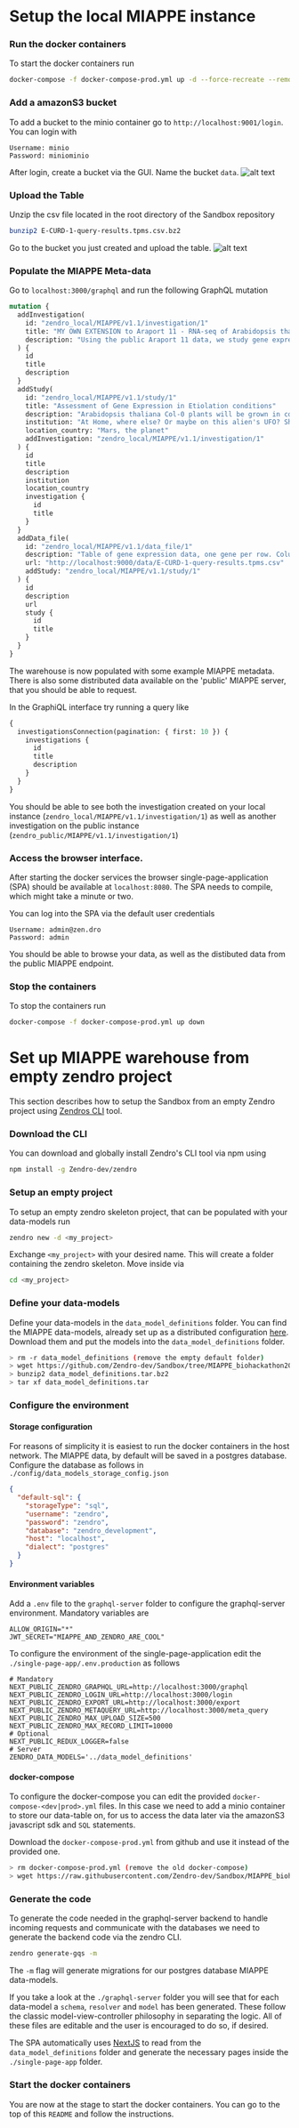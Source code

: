 # Setup the local MIAPPE instance

### Run the docker containers

To start the docker containers run

```bash
docker-compose -f docker-compose-prod.yml up -d --force-recreate --remove-orphans
```

### Add a amazonS3 bucket

To add a bucket to the minio container go to `http://localhost:9001/login`. You can login with

```
Username: minio
Password: miniominio
```

After login, create a bucket via the GUI. Name the bucket `data`.
![alt text](./images/create-bucket.png)

### Upload the Table

Unzip the csv file located in the root directory of the Sandbox repository

```bash
bunzip2 E-CURD-1-query-results.tpms.csv.bz2
```

Go to the bucket you just created and upload the table.
![alt text](./images/upload-table.png)

### Populate the MIAPPE Meta-data

Go to `localhost:3000/graphql` and run the following GraphQL mutation

```graphql
mutation {
  addInvestigation(
    id: "zendro_local/MIAPPE/v1.1/investigation/1"
    title: "MY OWN EXTENSION to Araport 11 - RNA-seq of Arabidopsis thaliana Col-0 plants under different growth conditions from multiple studies"
    description: "Using the public Araport 11 data, we study gene expression in our own growing conditions and compare it to the public data"
  ) {
    id
    title
    description
  }
  addStudy(
    id: "zendro_local/MIAPPE/v1.1/study/1"
    title: "Assessment of Gene Expression in Etiolation conditions"
    description: "Arabidopsis thaliana Col-0 plants will be grown in complete absence of light. Gene Expression will be measured with RNA-Seq"
    institution: "At Home, where else? Or maybe on this alien's UFO? Should be possible, too"
    location_country: "Mars, the planet"
    addInvestigation: "zendro_local/MIAPPE/v1.1/investigation/1"
  ) {
    id
    title
    description
    institution
    location_country
    investigation {
      id
      title
    }
  }
  addData_file(
    id: "zendro_local/MIAPPE/v1.1/data_file/1"
    description: "Table of gene expression data, one gene per row. Columns indicate combinations of genotype * sampled tissue * growing conditions (treatment). Cells hold Transcripts Per Million [TPM] values."
    url: "http://localhost:9000/data/E-CURD-1-query-results.tpms.csv"
    addStudy: "zendro_local/MIAPPE/v1.1/study/1"
  ) {
    id
    description
    url
    study {
      id
      title
    }
  }
}
```

The warehouse is now populated with some example MIAPPE metadata. There is also some distributed data available on the 'public' MIAPPE server, that you should be able to request.

In the GraphiQL interface try running a query like

```graphql
{
  investigationsConnection(pagination: { first: 10 }) {
    investigations {
      id
      title
      description
    }
  }
}
```

You should be able to see both the investigation created on your local instance (`zendro_local/MIAPPE/v1.1/investigation/1`) as well as another investigation on the public instance (`zendro_public/MIAPPE/v1.1/investigation/1`)

### Access the browser interface.

After starting the docker services the browser single-page-application (SPA) should be available at `localhost:8080`. The SPA needs to compile, which might take a minute or two.

You can log into the SPA via the default user credentials

```
Username: admin@zen.dro
Password: admin
```

You should be able to browse your data, as well as the distibuted data from the public MIAPPE endpoint.

### Stop the containers

To stop the containers run

```bash
docker-compose -f docker-compose-prod.yml up down
```

# Set up MIAPPE warehouse from empty zendro project

This section describes how to setup the Sandbox from an empty Zendro project using [Zendros CLI](https://github.com/Zendro-dev/zendro) tool.

### Download the CLI

You can download and globally install Zendro's CLI tool via npm using

```bash
npm install -g Zendro-dev/zendro
```

### Setup an empty project

To setup an empty zendro skeleton project, that can be populated with your data-models run

```bash
zendro new -d <my_project>
```

Exchange `<my_project>` with your desired name. This will create a folder containing the zendro skeleton. Move inside via

```bash
cd <my_project>
```

### Define your data-models

Define your data-models in the `data_model_definitions` folder.
You can find the MIAPPE data-models, already set up as a distributed configuration [here](https://github.com/Zendro-dev/Sandbox/tree/MIAPPE_biohackathon2021_local/data_model_definitions.tar.bz2). Download them and put the models into the `data_model_definitions` folder.

```bash
> rm -r data_model_definitions (remove the empty default folder)
> wget https://github.com/Zendro-dev/Sandbox/tree/MIAPPE_biohackathon2021_local/data_model_definitions.tar.bz2
> bunzip2 data_model_definitions.tar.bz2
> tar xf data_model_definitions.tar

```

### Configure the environment

#### Storage configuration

For reasons of simplicity it is easiest to run the docker containers in the host network. The MIAPPE data, by default will be saved in a postgres database. Configure the database as follows in `./config/data_models_storage_config.json`

```json
{
  "default-sql": {
    "storageType": "sql",
    "username": "zendro",
    "password": "zendro",
    "database": "zendro_development",
    "host": "localhost",
    "dialect": "postgres"
  }
}
```

#### Environment variables

Add a `.env` file to the `graphql-server` folder to configure the graphql-server environment. Mandatory variables are

```
ALLOW_ORIGIN="*"
JWT_SECRET="MIAPPE_AND_ZENDRO_ARE_COOL"
```

To configure the environment of the single-page-application edit the `./single-page-app/.env.production` as follows

```
# Mandatory
NEXT_PUBLIC_ZENDRO_GRAPHQL_URL=http://localhost:3000/graphql
NEXT_PUBLIC_ZENDRO_LOGIN_URL=http://localhost:3000/login
NEXT_PUBLIC_ZENDRO_EXPORT_URL=http://localhost:3000/export
NEXT_PUBLIC_ZENDRO_METAQUERY_URL=http://localhost:3000/meta_query
NEXT_PUBLIC_ZENDRO_MAX_UPLOAD_SIZE=500
NEXT_PUBLIC_ZENDRO_MAX_RECORD_LIMIT=10000
# Optional
NEXT_PUBLIC_REDUX_LOGGER=false
# Server
ZENDRO_DATA_MODELS='../data_model_definitions'
```

#### docker-compose

To configure the docker-compose you can edit the provided `docker-compose-<dev|prod>.yml` files. In this case we need to add a minio container to store our data-table on, for us to access the data later via the amazonS3 javascript sdk and `SQL` statements.

Download the `docker-compose-prod.yml` from github and use it instead of the provided one.

```bash
> rm docker-compose-prod.yml (remove the old docker-compose)
> wget https://raw.githubusercontent.com/Zendro-dev/Sandbox/MIAPPE_biohackathon2021_local/docker-compose-prod.yml
```

### Generate the code

To generate the code needed in the graphql-server backend to handle incoming requests and communicate with the databases we need to generate the backend code via the zendro CLI.

```bash
zendro generate-gqs -m
```

The `-m` flag will generate migrations for our postgres database MIAPPE data-models.

If you take a look at the `./graphql-server` folder you will see that for each data-model a `schema`, `resolver` and `model` has been generated. These follow the classic model-view-controller philosophy in separating the logic. All of these files are editable and the user is encouraged to do so, if desired.

The SPA automatically uses [NextJS](https://nextjs.org/) to read from the `data_model_definitions` folder and generate the necessary pages inside the `./single-page-app` folder.

### Start the docker containers

You are now at the stage to start the docker containers. You can go to the top of this `README` and follow the instructions.
